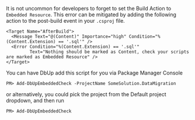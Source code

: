 It is not uncommon for developers to forget to set the Build Action 
to `Embedded Resource`. This error can be mitigated by adding the following
action to the post-build event in your `.csproj` file.

    <Target Name="AfterBuild">
      <Message Text="@(Content)" Importance="high" Condition="%(Content.Extension) == '.sql'" />
      <Error Condition="%(Content.Extension) == '.sql'" 
             Text="Nothing should be marked as Content, check your scripts are marked as Embedded Resource" />
    </Target>


You can have DbUp add this script for you via Package Manager Console

    PM> Add-DbUpEmbeddedCheck -ProjectName SomeSolution.DataMigration

or  alternatively, you could pick the project from the Default project dropdown, and then run

    PM> Add-DbUpEmbeddedCheck
